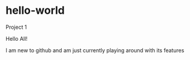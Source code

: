 # hello-world
Project 1

Hello All!

I am new to github and am just currently playing around with its features
